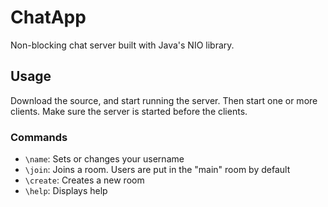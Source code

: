 # ChatApp
Non-blocking chat server built with Java's NIO library. 

## Usage
Download the source, and start running the server. Then start one or more clients. Make sure the server is started before the clients.

### Commands
- `\name`: Sets or changes your username
- `\join`: Joins a room. Users are put in the "main" room by default
- `\create`: Creates a new room
- `\help`: Displays help


